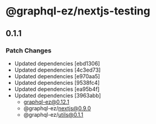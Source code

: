 # @graphql-ez/nextjs-testing

## 0.1.1
### Patch Changes

- Updated dependencies [ebd1306]
- Updated dependencies [4c3ed73]
- Updated dependencies [e970aa5]
- Updated dependencies [9538fc4]
- Updated dependencies [ea95b4f]
- Updated dependencies [3963abb]
  - graphql-ez@0.12.1
  - @graphql-ez/nextjs@0.9.0
  - @graphql-ez/utils@0.1.1
